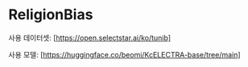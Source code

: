 # ReligionBias

사용 데이터셋: [https://open.selectstar.ai/ko/tunib]

사용 모델: [https://huggingface.co/beomi/KcELECTRA-base/tree/main]
